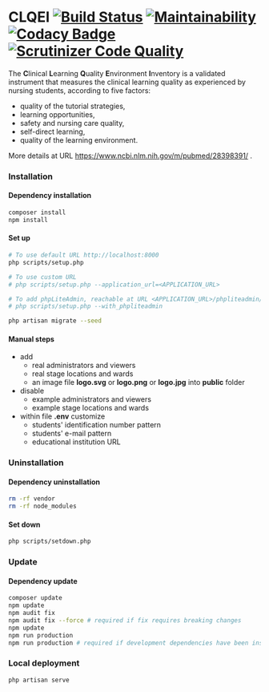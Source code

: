 # CLQEI [![Build Status](https://travis-ci.org/francescozanoni/clqei.svg?branch=master)](https://travis-ci.org/francescozanoni/clqei) [![Maintainability](https://api.codeclimate.com/v1/badges/f5aca4caee1adc796924/maintainability)](https://codeclimate.com/github/francescozanoni/clqei/maintainability) [![Codacy Badge](https://api.codacy.com/project/badge/Grade/de2b5d0b4f8f49aba6ea695f3f20ad07)](https://www.codacy.com/app/francescozanoni/clqei?utm_source=github.com&amp;utm_medium=referral&amp;utm_content=francescozanoni/clqei&amp;utm_campaign=Badge_Grade) [![Scrutinizer Code Quality](https://scrutinizer-ci.com/g/francescozanoni/clqei/badges/quality-score.png?b=master)](https://scrutinizer-ci.com/g/francescozanoni/clqei/?branch=master)


The **C**linical **L**earning **Q**uality **E**nvironment **I**nventory is a validated instrument that measures the clinical learning quality as experienced by nursing students, according to five factors:

- quality of the tutorial strategies,
- learning opportunities,
- safety and nursing care quality,
- self-direct learning,
- quality of the learning environment.

More details at URL https://www.ncbi.nlm.nih.gov/m/pubmed/28398391/ .


### Installation

#### Dependency installation

```bash
composer install
npm install
```

#### Set up

```bash
# To use default URL http://localhost:8000
php scripts/setup.php

# To use custom URL
# php scripts/setup.php --application_url=<APPLICATION_URL>

# To add phpLiteAdmin, reachable at URL <APPLICATION_URL>/phpliteadmin/phpliteadmin.php
# php scripts/setup.php --with_phpliteadmin

php artisan migrate --seed
```

#### Manual steps

- add
  - real administrators and viewers
  - real stage locations and wards
  - an image file **logo.svg** or **logo.png** or **logo.jpg** into **public** folder
- disable
  - example administrators and viewers
  - example stage locations and wards
- within file **.env** customize
  - students' identification number pattern
  - students' e-mail pattern
  - educational institution URL

### Uninstallation

#### Dependency uninstallation

```bash
rm -rf vendor
rm -rf node_modules
```

#### Set down

```bash
php scripts/setdown.php
```

### Update

#### Dependency update

```bash
composer update
npm update
npm audit fix
npm audit fix --force # required if fix requires breaking changes
npm update
npm run production
npm run production # required if development dependencies have been installed by previous step
```

### Local deployment

    php artisan serve
